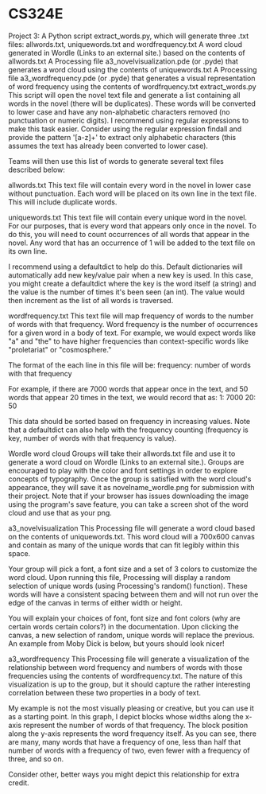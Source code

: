 # CS324E


Project 3:
A Python script extract_words.py, which will generate three .txt files: allwords.txt, uniquewords.txt and wordfrequency.txt
A word cloud generated in Wordle (Links to an external site.) based on the contents of allwords.txt
A Processing file a3_novelvisualization.pde (or .pyde) that generates a word cloud using the contents of uniquewords.txt
A Processing file a3_wordfrequency.pde (or .pyde) that generates a visual representation of word frequency using the contents of wordfrquency.txt
extract_words.py 
This script will open the novel text file and generate a list containing all words in the novel (there will be duplicates). These words will be converted to lower case and have any non-alphabetic characters removed (no punctuation or numeric digits). I recommend using regular expressions to make this task easier. Consider using the regular expression findall and provide the pattern '[a-z]+' to extract only alphabetic characters (this assumes the text has already been converted to lower case).

Teams will then use this list of words to generate several text files described below:

allwords.txt 
This text file will contain every word in the novel in lower case without punctuation. Each word will be placed on its own line in the text file. This will include duplicate words.

uniquewords.txt 
This text file will contain every unique word in the novel. For our purposes, that is every word that appears only once in the novel. To do this, you will need to count occurrences of all words that appear in the novel. Any word that has an occurrence of 1 will be added to the text file on its own line.

I recommend using a defaultdict to help do this. Default dictionaries will automatically add new key/value pair when a new key is used. In this case, you might create a defaultdict where the key is the word itself (a string) and the value is the number of times it's been seen (an int). The value would then increment as the list of all words is traversed.

wordfrequency.txt 
This text file will map frequency of words to the number of words with that frequency. Word frequency is the number of occurrences for a given word in a body of text. For example, we would expect words like "a" and "the" to have higher frequencies than context-specific words like "proletariat" or "cosmosphere."

The format of the each line in this file will be: 
frequency: number of words with that frequency

For example, if there are 7000 words that appear once in the text, and 50 words that appear 20 times in the text, we would record that as: 
1: 7000 
20: 50

This data should be sorted based on frequency in increasing values. Note that a defaultdict can also help with the frequency counting (frequency is key, number of words with that frequency is value).

Wordle word cloud 
Groups will take their allwords.txt file and use it to generate a word cloud on Wordle (Links to an external site.). Groups are encouraged to play with the color and font settings in order to explore concepts of typography. Once the group is satisfied with the word cloud's appearance, they will save it as novelname_wordle.png for submission with their project. Note that if your browser has issues downloading the image using the program's save feature, you can take a screen shot of the word cloud and use that as your png.


a3_novelvisualization 
This Processing file will generate a word cloud based on the contents of uniquewords.txt. This word cloud will a 700x600 canvas and contain as many of the unique words that can fit legibly within this space.

Your group will pick a font, a font size and a set of 3 colors to customize the word cloud. Upon running this file, Processing will display a random selection of unique words (using Processing's random() function). These words will have a consistent spacing between them and will not run over the edge of the canvas in terms of either width or height.

You will explain your choices of font, font size and font colors (why are certain words certain colors?) in the documentation. Upon clicking the canvas, a new selection of random, unique words will replace the previous. An example from Moby Dick is below, but yours should look nicer!

a3_wordfrequency 
This Processing file will generate a visualization of the relationship between word frequency and numbers of words with those frequencies using the contents of wordfrequency.txt. The nature of this visualization is up to the group, but it should capture the rather interesting correlation between these two properties in a body of text.

My example is not the most visually pleasing or creative, but you can use it as a starting point. In this graph, I depict blocks whose widths along the x-axis represent the number of words of that frequency. The block position along the y-axis represents the word frequency itself. As you can see, there are many, many words that have a frequency of one, less than half that number of words with a frequency of two, even fewer with a frequency of three, and so on.

Consider other, better ways you might depict this relationship for extra credit.
